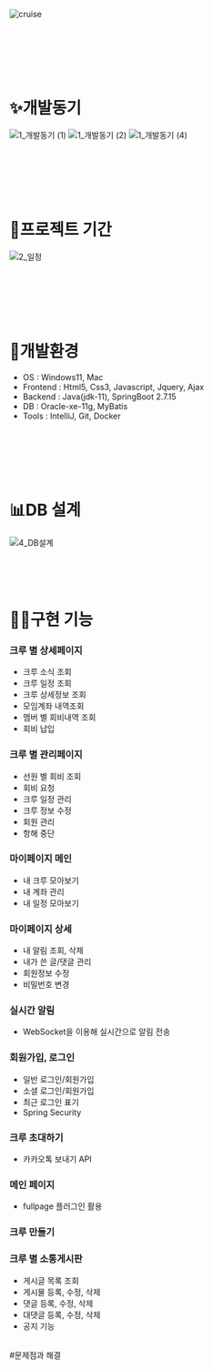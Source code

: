 
![cruise](https://github.com/dolphin157/projectCruise/assets/102042928/ea7f0410-4ec9-489b-b534-c85c848ce1a1)


<br><br>

<br><br>


# ✨개발동기
![1_개발동기 (1)](https://github.com/eunzzzzz1/projectCruise/assets/139827141/856d3d1e-7da9-4684-871e-b5de46053f61)
![1_개발동기 (2)](https://github.com/eunzzzzz1/projectCruise/assets/139827141/8a1c1ae2-f0b0-4b88-8c84-3776c828546c)
![1_개발동기 (4)](https://github.com/eunzzzzz1/projectCruise/assets/139827141/767b162b-14fe-45d3-a428-7ed91b9c4fb6)



<br><br>

<br><br>

# 📅프로젝트 기간
![2_일정](https://github.com/eunzzzzz1/projectCruise/assets/139827141/a7bf19a0-3f65-4c1b-8d0b-a0fefaba4073)

<br><br>

<br><br>



# 🔧개발환경

- OS : Windows11, Mac
- Frontend : Html5, Css3, Javascript, Jquery, Ajax
- Backend : Java(jdk-11), SpringBoot 2.7.15
- DB : Oracle-xe-11g, MyBatis
- Tools : IntelliJ, Git, Docker
  




<br><br>

<br><br>


# 📊DB 설계
![4_DB설계](https://github.com/eunzzzzz1/projectCruise/assets/139827141/fde770a9-aeb7-4d60-a997-052845d1b199)
<br><br>

<br><br>


# 🧑‍💻구현 기능
### 크루 별 상세페이지
- 크루 소식 조회
- 크루 일정 조회
- 크루 상세정보 조회
- 모임계좌 내역조회
- 멤버 별 회비내역 조회
- 회비 납입

### 크루 별 관리페이지
- 선원 별 회비 조회
- 회비 요청
- 크루 일정 관리
- 크루 정보 수정
- 회원 관리
- 항해 중단

### 마이페이지 메인
- 내 크루 모아보기
- 내 계좌 관리
- 내 일정 모아보기

### 마이페이지 상세
- 내 알림 조회, 삭제
- 내가 쓴 글/댓글 관리
- 회원정보 수정
- 비밀번호 변경

### 실시간 알림
- WebSocket을 이용해 실시간으로 알림 전송

### 회원가입, 로그인
- 일반 로그인/회원가입
- 소셜 로그인/회원가입
- 최근 로그인 표기
- Spring Security

### 크루 초대하기
- 카카오톡 보내기 API

### 메인 페이지
- fullpage 플러그인 활용

### 크루 만들기
### 크루 별 소통게시판
- 게시글 목록 조회
- 게시물 등록, 수정, 삭제
- 댓글 등록, 수정, 삭제
- 대댓글 등록, 수정, 삭제
- 공지 기능
<br><br>

#문제점과 해결



<br><br>

<br><br>


